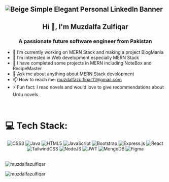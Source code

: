 ![Beige Simple Elegant Personal LinkedIn Banner](https://github.com/user-attachments/assets/5b42a240-89a0-425a-9770-ed740fa6389e)
---


<h2 align="center">Hi 👋, I'm Muzdalfa Zulfiqar</h2>
<h3 align="center">A passionate future software engineer from Pakistan</h3>

- 🔭 I’m currently working on MERN Stack and making a project BlogMania
- 🌱 I’m interested in Web development especially MERN Stack
- 👯 I have completed some projects in MERN including NoteBox and RecipeMaster
- 💬 Ask me about anything about MERN Stack development
- 📫 How to reach me: muzdalfazulfiqar11@gmail.com
- ⚡ Fun fact: I read novels and would love to give recommendations about Urdu novels
<br>

# 💻 Tech Stack:

<div align="center">
  <img src="https://img.shields.io/badge/css3-%231572B6.svg?style=for-the-badge&logo=css3&logoColor=white" alt="CSS3"/>
  <img src="https://img.shields.io/badge/java-%23ED8B00.svg?style=for-the-badge&logo=openjdk&logoColor=white" alt="Java"/>
  <img src="https://img.shields.io/badge/html5-%23E34F26.svg?style=for-the-badge&logo=html5&logoColor=white" alt="HTML5"/>
  <img src="https://img.shields.io/badge/javascript-%23323330.svg?style=for-the-badge&logo=javascript&logoColor=%23F7DF1E" alt="JavaScript"/>
  <img src="https://img.shields.io/badge/bootstrap-%238511FA.svg?style=for-the-badge&logo=bootstrap&logoColor=white" alt="Bootstrap"/>
  <img src="https://img.shields.io/badge/express.js-%23404d59.svg?style=for-the-badge&logo=express&logoColor=%2361DAFB" alt="Express.js"/>
  <img src="https://img.shields.io/badge/react-%2320232a.svg?style=for-the-badge&logo=react&logoColor=%2361DAFB" alt="React"/>
  <img src="https://img.shields.io/badge/tailwindcss-%2338B2AC.svg?style=for-the-badge&logo=tailwind-css&logoColor=white" alt="TailwindCSS"/>
  <img src="https://img.shields.io/badge/node.js-6DA55F?style=for-the-badge&logo=node.js&logoColor=white" alt="NodeJS"/>
  <img src="https://img.shields.io/badge/JWT-black?style=for-the-badge&logo=JSON%20web%20tokens" alt="JWT"/>
  <img src="https://img.shields.io/badge/MongoDB-%234ea94b.svg?style=for-the-badge&logo=mongodb&logoColor=white" alt="MongoDB"/>
  <img src="https://img.shields.io/badge/figma-%23F24E1E.svg?style=for-the-badge&logo=figma&logoColor=white" alt="Figma"/>
</div>
<br>
<p><img align="center" src="https://github-readme-stats.vercel.app/api/top-langs?username=muzdalfazulfiqar&show_icons=true&locale=en&layout=compact" alt="muzdalfazulfiqar" /></p>

<p><img align="center" src="https://github-readme-streak-stats.herokuapp.com/?user=muzdalfazulfiqar&" alt="muzdalfazulfiqar" /></p>

